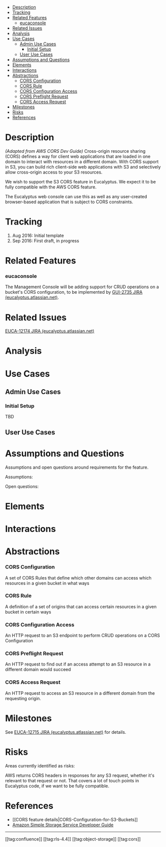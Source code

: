 

* [Description](#description)
* [Tracking](#tracking)
* [Related Features](#related-features)
    * [eucaconsole](#eucaconsole)
* [Related Issues](#related-issues)
* [Analysis](#analysis)
* [Use Cases](#use-cases)
  * [Admin Use Cases](#admin-use-cases)
    * [Initial Setup](#initial-setup)
  * [User Use Cases](#user-use-cases)
* [Assumptions and Questions](#assumptions-and-questions)
* [Elements](#elements)
* [Interactions](#interactions)
* [Abstractions](#abstractions)
    * [CORS Configuration](#cors-configuration)
    * [CORS Rule](#cors-rule)
    * [CORS Configuration Access](#cors-configuration-access)
    * [CORS Preflight Request](#cors-preflight-request)
    * [CORS Access Request](#cors-access-request)
* [Milestones](#milestones)
* [Risks](#risks)
* [References](#references)



# Description
 _(Adapted from AWS CORS Dev Guide)_ Cross-origin resource sharing (CORS) defines a way for client web applications that are loaded in one domain to interact with resources in a different domain. With CORS support in S3, you can build rich client-side web applications with S3 and selectively allow cross-origin access to your S3 resources. 

We wish to support the S3 CORS feature in Eucalyptus. We expect it to be fully compatible with the AWS CORS feature. 

The Eucalyptus web console can use this as well as any user-created browser-based application that is subject to CORS constraints.




# Tracking

1. Aug 2016: Initial template
1. Sep 2016: First draft, in progress


# Related Features

### eucaconsole
The Management Console will be adding support for CRUD operations on a bucket's CORS configuration, to be implemented by [GUI-2735 JIRA (eucalyptus.atlassian.net)](https://eucalyptus.atlassian.net/browse/GUI-2735).


# Related Issues
[EUCA-12174 JIRA (eucalyptus.atlassian.net)](https://eucalyptus.atlassian.net/browse/EUCA-12174)


# Analysis



# Use Cases

## Admin Use Cases

### Initial Setup
TBD


## User Use Cases

# Assumptions and Questions
Assumptions and open questions around requirements for the feature.

Assumptions:

Open questions:


# Elements

# Interactions

# Abstractions

### CORS Configuration
A set of CORS Rules that define which other domains can access which resources in a given bucket in what ways


### CORS Rule
A definition of a set of origins that can access certain resources in a given bucket in certain ways


### CORS Configuration Access
An HTTP request to an S3 endpoint to perform CRUD operations on a CORS Configuration


### CORS Preflight Request
An HTTP request to find out if an access attempt to an S3 resource in a different domain would succeed


### CORS Access Request
An HTTP request to access an S3 resource in a different domain from the requesting origin.


# Milestones
See [EUCA-12715 JIRA (eucalyptus.atlassian.net)](https://eucalyptus.atlassian.net/browse/EUCA-12715) for details.


# Risks
Areas currently identified as risks:

AWS returns CORS headers in responses for any S3 request, whether it's relevant to that request or not. That covers a lot of touch points in Eucalyptus code, if we want to be fully compatible.


# References

* [[CORS feature details|CORS-Configuration-for-S3-Buckets]]
* [Amazon Simple Storage Service Developer Guide](http://docs.aws.amazon.com/AmazonS3/latest/dev/cors.html)



*****

[[tag:confluence]]
[[tag:rls-4.4]]
[[tag:object-storage]]
[[tag:cors]]
